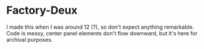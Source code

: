 # Factory-Deux
I made this when I was around 12 (?), so don't expect anything remarkable. Code is messy, center panel elements don't flow downward, but it's here for archival purposes.
